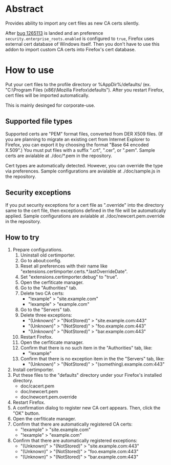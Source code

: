 # Abstract

Provides ability to import any cert files as new CA certs silently.

After [bug 1265113](https://bugzilla.mozilla.org/show_bug.cgi?id=1265113) is landed and an preference `security.enterprise_roots.enabled` is configured to `true`, Firefox uses external cert database of Windows itself.
Then you don't have to use this addon to import custom CA certs into Firefox's cert database.


# How to use

Put your cert files to the profile directory or %AppDir%/defaults/ (ex. "C:\Program Files (x86)\Mozilla Firefox\defaults").
After you restart Firefox, cert files will be imported automatically.

This is mainly desinged for corporate-use.

## Supported file types

Supported certs are "PEM" format files, converted from DER X509 files.
(If you are planning to migrate an existing cert from Internet Explorer to Firefox, you can export it by choosing the format "Base 64 encoded X.509".)
You must put files with a suffix ".crt", ".cer", or ".pem".
Sample certs are avialable at ./doc/*.pem in the repository.

Cert types are automatically detected. However, you can override the type via preferences.
Sample configurations are avialable at ./doc/sample.js in the repository.

## Security exceptions

If you put security exceptions for a cert file as "<the nmae of the cert file>.override" into the directory same to the cert file, then exceptions defined in the file will be automatically applied.
Sample configurations are avialable at ./doc/newcert.pem.override in the repository.

## How to try

 1. Prepare configurations.
    1. Uninstall old certimporter.
    2. Go to about:config.
    3. Reset all preferences with their name like "extensions.certimporter.certs.*.lastOverrideDate".
    4. Set "extensions.certimporter.debug" to "true".
    5. Open the cerfiticate manager.
    6. Go to the "Authorities" tab.
    7. Delete two CA certs:
       * "!example" > "site.example.com"
       * "!example" > "example.com"
    8. Go to the "Servers" tab.
    9. Delete three exceptions:
       * "(Unknown)" > "(NotStored)" > "site.example.com:443"
       * "(Unknown)" > "(NotStored)" > "foo.example.com:443"
       * "(Unknown)" > "(NotStored)" > "bar.example.com:443"
    10. Restart Firefox.
    11. Open the cerfiticate manager.
    12. Confirm that there is no such item in the "Authorities" tab, like:
        * "!example"
    13. Confirm that there is no exception item in the the "Servers" tab, like:
        * "(Unknown)" > "(NotStored)" > "(something).example.com:443"
 2. Install certimporter.
 3. Put these files to the "defaults" directory under your Firefox's installed directory.
    * doc/cacert.pem
    * doc/newcert.pem
    * doc/newcert.pem.override
 4. Restart Firefox.
 5. A confirmation dialog to register new CA cert appears.
    Then, click the "OK" button.
 6. Open the cerfiticate manager.
 7. Confirm that there are automatically registered CA certs:
    * "!example" > "site.example.com"
    * "!example" > "example.com"
 8. Confirm that there are automatically registered exceptions:
    * "(Unknown)" > "(NotStored)" > "site.example.com:443"
    * "(Unknown)" > "(NotStored)" > "foo.example.com:443"
    * "(Unknown)" > "(NotStored)" > "bar.example.com:443"

